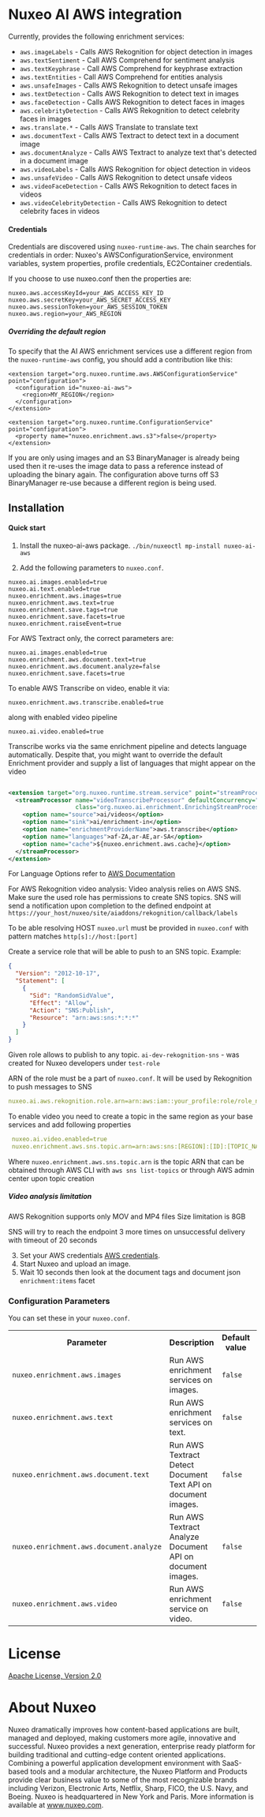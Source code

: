 # Nuxeo AI AWS integration

Currently, provides the following enrichment services:

* `aws.imageLabels` - Calls AWS Rekognition for object detection in images
* `aws.textSentiment` - Call AWS Comprehend for sentiment analysis
* `aws.textKeyphrase` - Call AWS Comprehend for keyphrase extraction
* `aws.textEntities` - Call AWS Comprehend for entities analysis
* `aws.unsafeImages` - Calls AWS Rekognition to detect unsafe images
* `aws.textDetection` - Calls AWS Rekognition to detect text in images
* `aws.faceDetection` - Calls AWS Rekognition to detect faces in images
* `aws.celebrityDetection` - Calls AWS Rekognition to detect celebrity faces in images
* `aws.translate.*` - Calls AWS Translate to translate text
* `aws.documentText` - Calls AWS Textract to detect text in a document image
* `aws.documentAnalyze` - Calls AWS Textract to analyze text that's detected in a document image
* `aws.videoLabels` - Calls AWS Rekognition for object detection in videos
* `aws.unsafeVideo` - Calls AWS Rekognition to detect unsafe videos
* `aws.videoFaceDetection` - Calls AWS Rekognition to detect faces in videos
* `aws.videoCelebrityDetection` - Calls AWS Rekognition to detect celebrity faces in videos

#### Credentials

Credentials are discovered using `nuxeo-runtime-aws`. The chain searches for credentials in order: Nuxeo's
AWSConfigurationService, environment variables, system properties, profile credentials, EC2Container credentials.

If you choose to use nuxeo.conf then the properties are:

```
nuxeo.aws.accessKeyId=your_AWS_ACCESS_KEY_ID
nuxeo.aws.secretKey=your_AWS_SECRET_ACCESS_KEY
nuxeo.aws.sessionToken=your_AWS_SESSION_TOKEN
nuxeo.aws.region=your_AWS_REGION
```

##### Overriding the default region

To specify that the AI AWS enrichment services use a different region from the `nuxeo-runtime-aws` config, you should
add a contribution like this:

```
<extension target="org.nuxeo.runtime.aws.AWSConfigurationService" point="configuration">
  <configuration id="nuxeo-ai-aws">
    <region>MY_REGION</region>
  </configuration>
</extension>

<extension target="org.nuxeo.runtime.ConfigurationService" point="configuration">
  <property name="nuxeo.enrichment.aws.s3">false</property>
</extension>
```

If you are only using images and an S3 BinaryManager is already being used then it re-uses the image data to pass a
reference instead of uploading the binary again. The configuration above turns off S3 BinaryManager re-use because a
different region is being used.

## Installation

#### Quick start

1. Install the nuxeo-ai-aws package. `./bin/nuxeoctl mp-install nuxeo-ai-aws`

2. Add the following parameters to `nuxeo.conf`.

```
nuxeo.ai.images.enabled=true
nuxeo.ai.text.enabled=true
nuxeo.enrichment.aws.images=true
nuxeo.enrichment.aws.text=true
nuxeo.enrichment.save.tags=true
nuxeo.enrichment.save.facets=true
nuxeo.enrichment.raiseEvent=true
```

For AWS Textract only, the correct parameters are:

```
nuxeo.ai.images.enabled=true
nuxeo.enrichment.aws.document.text=true
nuxeo.enrichment.aws.document.analyze=false
nuxeo.enrichment.save.facets=true
```

To enable AWS Transcribe on video, enable it via:

```
nuxeo.enrichment.aws.transcribe.enabled=true
```

along with enabled video pipeline

```
nuxeo.ai.video.enabled=true
```

Transcribe works via the same enrichment pipeline and detects language automatically. Despite that, you might want to
override the default Enrichment provider and supply a list of languages that might appear on the video

```xml

<extension target="org.nuxeo.runtime.stream.service" point="streamProcessor">
  <streamProcessor name="videoTranscribeProcessor" defaultConcurrency="1" defaultPartitions="4"
                   class="org.nuxeo.ai.enrichment.EnrichingStreamProcessor">
    <option name="source">ai/videos</option>
    <option name="sink">ai/enrichment-in</option>
    <option name="enrichmentProviderName">aws.transcribe</option>
    <option name="languages">af-ZA,ar-AE,ar-SA</option>
    <option name="cache">${nuxeo.enrichment.aws.cache}</option>
  </streamProcessor>
</extension>
```

For Language Options refer
to [AWS Documentation](https://docs.aws.amazon.com/transcribe/latest/dg/API_StartTranscriptionJob.html#API_StartTranscriptionJob_RequestSyntax)

For AWS Rekognition video analysis:
Video analysis relies on AWS SNS. Make sure the used role has permissions to create SNS topics. SNS will send a
notification upon completion to the defined endpoint at
`https://your_host/nuxeo/site/aiaddons/rekognition/callback/labels`

To be able resolving HOST `nuxeo.url` must be provided in `nuxeo.conf` with pattern matches `http[s]://host:[port]`

Create a service role that will be able to push to an SNS topic. Example:

```json
{
  "Version": "2012-10-17",
  "Statement": [
    {
      "Sid": "RandomSidValue",
      "Effect": "Allow",
      "Action": "SNS:Publish",
      "Resource": "arn:aws:sns:*:*:*"
    }
  ]
}
```

Given role allows to publish to any topic.
`ai-dev-rekognition-sns` - was created for Nuxeo developers under `test-role`

ARN of the role must be a part of `nuxeo.conf`. It will be used by Rekognition to push messages to SNS

```yaml
nuxeo.ai.aws.rekognition.role.arn=arn:aws:iam::your_profile:role/role_name
```

To enable video you need to create a topic in the same region as your base services and add following properties

```yaml
 nuxeo.ai.video.enabled=true
 nuxeo.enrichment.aws.sns.topic.arn=arn:aws:sns:[REGION]:[ID]:[TOPIC_NAME]
```

Where `nuxeo.enrichment.aws.sns.topic.arn` is the topic ARN that can be obtained through AWS CLI with
`aws sns list-topics` or through AWS admin center upon topic creation

##### Video analysis limitation

AWS Rekognition supports only MOV and MP4 files Size limitation is 8GB

SNS will try to reach the endpoint 3 more times on unsuccessful delivery with timeout of 20 seconds

3. Set your AWS credentials [AWS credentials](#credentials).
4. Start Nuxeo and upload an image.
5. Wait 10 seconds then look at the document tags and document json `enrichment:items` facet

### Configuration Parameters

You can set these in your `nuxeo.conf`.
<div class="table-scroll">
<table class="hover">
<tbody>
<tr>
<th width="250" colspan="1">Parameter</th>
<th colspan="1">Description</th>
<th width="250" colspan="1">Default value</th>
<th width="150" colspan="1">Since</th>
</tr>
<tr>
<tr>
<td colspan="1"><code>nuxeo.enrichment.aws.images</code></td>
<td colspan="1">Run AWS enrichment services on images.</td>
<td colspan="1"><code>false</code></td>
<td colspan="1">Since 1.0</td>
</tr>
<tr>
<td colspan="1"><code>nuxeo.enrichment.aws.text</code></td>
<td colspan="1">Run AWS enrichment services on text.</td>
<td colspan="1"><code>false</code></td>
<td colspan="1">Since 1.0</td>
</tr>
<tr>
<td colspan="1"><code>nuxeo.enrichment.aws.document.text</code></td>
<td colspan="1">Run AWS Textract Detect Document Text API on document images.</td>
<td colspan="1"><code>false</code></td>
<td colspan="1">Since 2.1.2</td>
</tr>
<tr>
<td colspan="1"><code>nuxeo.enrichment.aws.document.analyze</code></td>
<td colspan="1">Run AWS Textract Analyze Document API on document images.</td>
<td colspan="1"><code>false</code></td>
<td colspan="1">Since 2.1.2</td>
</tr>
<tr>
<td colspan="1"><code>nuxeo.enrichment.aws.video</code></td>
<td colspan="1">Run AWS enrichment service on video.</td>
<td colspan="1"><code>false</code></td>
<td colspan="1">Since 2.2.0</td>
</tr>
</tbody>
</table>
</div>

# License

[Apache License, Version 2.0](http://www.apache.org/licenses/LICENSE-2.0.html)

# About Nuxeo

Nuxeo dramatically improves how content-based applications are built, managed and deployed, making customers more agile,
innovative and successful. Nuxeo provides a next generation, enterprise ready platform for building traditional and
cutting-edge content oriented applications. Combining a powerful application development environment with SaaS-based
tools and a modular architecture, the Nuxeo Platform and Products provide clear business value to some of the most
recognizable brands including Verizon, Electronic Arts, Netflix, Sharp, FICO, the U.S. Navy, and Boeing. Nuxeo is
headquartered in New York and Paris. More information is available at www.nuxeo.com.
